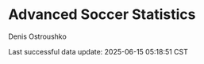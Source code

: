 # Advanced Soccer Statistics
Denis Ostroushko

<!-- gfm -->

Last successful data update: 2025-06-15 05:18:51 CST
